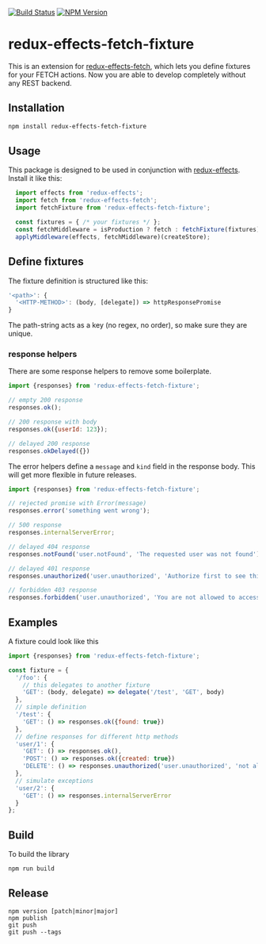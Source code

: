 [![Build Status](https://travis-ci.org/gutefrage/redux-effects-fetch-fixture.svg?branch=master)](https://travis-ci.org/gutefrage/redux-effects-fetch-fixture)
[![NPM Version](https://img.shields.io/npm/v/redux-effects-fetch-fixture.svg?style=flat)](https://www.npmjs.com/package/redux-effects-fetch-fixture)

# redux-effects-fetch-fixture

This is an extension for [redux-effects-fetch][], which lets you define fixtures for your FETCH actions.
Now you are able to develop completely without any REST backend.

## Installation

```bash
npm install redux-effects-fetch-fixture
```

## Usage

This package is designed to be used in conjunction with [redux-effects][]. Install it like this:

```javascript
  import effects from 'redux-effects';
  import fetch from 'redux-effects-fetch';
  import fetchFixture from 'redux-effects-fetch-fixture';

  const fixtures = { /* your fixtures */ };
  const fetchMiddleware = isProduction ? fetch : fetchFixture(fixtures);
  applyMiddleware(effects, fetchMiddleware)(createStore);
```

## Define fixtures

The fixture definition is structured like this:

```javascript
'<path>': {
  '<HTTP-METHOD>': (body, [delegate]) => httpResponsePromise
}
```

The path-string acts as a key (no regex, no order), so make sure they are unique.

### response helpers

There are some response helpers to remove some boilerplate.

```javascript
import {responses} from 'redux-effects-fetch-fixture';

// empty 200 response
responses.ok();

// 200 response with body
responses.ok({userId: 123});

// delayed 200 response
responses.okDelayed({})
```

The error helpers define a `message` and `kind` field in the response body. This will get more flexible in future
releases.

```javascript
import {responses} from 'redux-effects-fetch-fixture';

// rejected promise with Error(message)
responses.error('something went wrong');

// 500 response
responses.internalServerError;

// delayed 404 response
responses.notFound('user.notFound', 'The requested user was not found')

// delayed 401 response
responses.unauthorized('user.unauthorized', 'Authorize first to see this site')

// forbidden 403 response
responses.forbidden('user.unauthorized', 'You are not allowed to access this page')
```

## Examples

A fixture could look like this

```javascript
import {responses} from 'redux-effects-fetch-fixture';

const fixture = {
  '/foo': {
    // this delegates to another fixture
    'GET': (body, delegate) => delegate('/test', 'GET', body)
  },
  // simple definition
  '/test': {
    'GET': () => responses.ok({found: true})
  },
  // define responses for different http methods
  'user/1': {
    'GET': () => responses.ok(),
    'POST': () => responses.ok({created: true})
    'DELETE': () => responses.unauthorized('user.unauthorized', 'not allowed to delete this user')
  },
  // simulate exceptions
  'user/2': {
    'GET': () => responses.internalServerError
  }
};
```

## Build

To build the library

```
npm run build
```

## Release

```
npm version [patch|minor|major]
npm publish
git push
git push --tags
```

[redux-effects]: https://github.com/redux-effects/redux-effects
[redux-effects-fetch]: https://github.com/redux-effects/redux-effects-fetch
